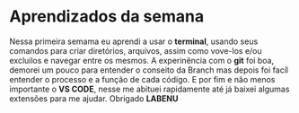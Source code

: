 # Aprendizados da semana

Nessa primeira semama eu aprendi a usar o **terminal**, usando seus comandos para criar diretórios, arquivos, assim como vove-los e/ou excluilos e navegar entre os mesmos. A experinência com o **git** foi boa, demorei um pouco para entender o conseito da Branch mas depois foi facíl entender o processo e a função de cada código. E por fim e não menos importante o **VS CODE**, nesse me abituei rapidamente até já baixei algumas extensões para me ajudar. Obrigado **LABENU**